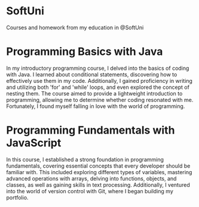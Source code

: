 # SoftUni
Courses and homework from my education in @SoftUni
# Programming Basics with Java
In my introductory programming course, I delved into the basics of coding with Java. I learned about conditional statements, discovering how to effectively use them in my code. Additionally, I gained proficiency in writing and utilizing both 'for' and 'while' loops, and even explored the concept of nesting them. The course aimed to provide a lightweight introduction to programming, allowing me to determine whether coding resonated with me. Fortunately, I found myself falling in love with the world of programming.
# Programming Fundamentals with JavaScript
In this course, I established a strong foundation in programming fundamentals, covering essential concepts that every developer should be familiar with. This included exploring different types of variables, mastering advanced operations with arrays, delving into functions, objects, and classes, as well as gaining skills in text processing. Additionally, I ventured into the world of version control with Git, where I began building my portfolio.
